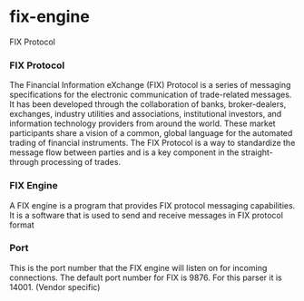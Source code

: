# fix-engine
FIX Protocol


### FIX Protocol
The Financial Information eXchange (FIX) Protocol is a series of messaging specifications for the electronic communication of trade-related messages. It has been developed through the collaboration of banks, broker-dealers, exchanges, industry utilities and associations, institutional investors, and information technology providers from around the world. These market participants share a vision of a common, global language for the automated trading of financial instruments. The FIX Protocol is a way to standardize the message flow between parties and is a key component in the straight-through processing of trades.

### FIX Engine
A FIX engine is a program that provides FIX protocol messaging capabilities. It is a software that is used to send and receive messages in FIX protocol format

### Port
This is the port number that the FIX engine will listen on for incoming connections. The default port number for FIX is 9876.
For this parser it is 14001. (Vendor specific)
